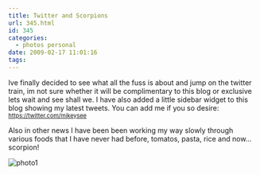 ```yaml
---
title: Twitter and Scorpions
url: 345.html
id: 345
categories:
  - photos personal
date: 2009-02-17 11:01:16
tags:
---
```


Ive finally decided to see what all the fuss is about and jump on the twitter train,  im not sure whether it will be complimentary to this blog or exclusive lets wait and see shall we. I have also added a little sidebar widget to this blog showing my latest tweets. You can add me if you so desire: [<small>https://twitter.com/<span id="username_url">mikeysee</span></small>](https://twitter.com/mikeysee)
<!-- more -->
<span>Also in other news I have been been working my way slowly through various foods that I have never had before, tomatos, pasta, rice and now... scorpion! </span>

<span>![photo1](https://mikecann.co.uk/wp-content/uploads/2009/02/photo1.jpg "photo1")
</span>